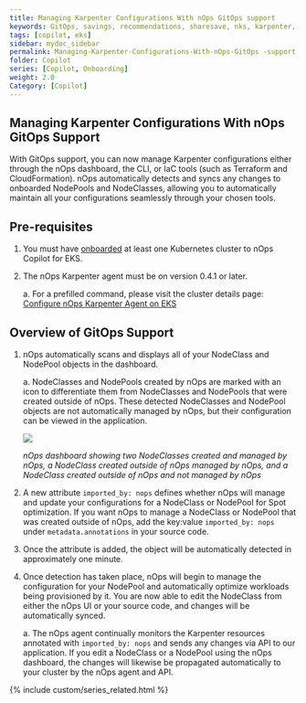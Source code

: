 ```yaml
---
title: Managing Karpenter Configurations With nOps GitOps support
keywords: GitOps, savings, recommendations, sharesave, nks, karpenter, compute copilot
tags: [copilot, eks]
sidebar: mydoc_sidebar
permalink: Managing-Karpenter-Configurations-With-nOps-GitOps -support.html
folder: Copilot
series: [Copilot, Onboarding]
weight: 2.0
Category: [Copilot]
---
```


## Managing Karpenter Configurations With nOps GitOps Support

With GitOps support, you can now manage Karpenter configurations either through the nOps dashboard, the CLI, or IaC tools (such as Terraform and CloudFormation). nOps automatically detects and syncs any changes to onboarded NodePools and NodeClasses, allowing you to automatically maintain all your configurations seamlessly through your chosen tools.

## Pre-requisites

1. You must have [onboarded](https://help.nops.io/copilot-eks-onboarding.html) at least one Kubernetes cluster to nOps Copilot for EKS.

2. The nOps Karpenter agent must be on version 0.4.1 or later. 

   a. For a prefilled command, please visit the cluster details page: [Configure nOps Karpenter Agent on EKS](https://help.nops.io/Configure-nOps-Kubernetes-Agent-on-EKS.html)

## Overview of GitOps Support

1. nOps automatically scans and displays all of your NodeClass and NodePool objects in the dashboard. 

   a. NodeClasses and NodePools created by nOps are marked with an icon to differentiate them from NodeClasses and NodePools that were created outside of nOps. These detected NodeClasses and NodePool objects are not automatically managed by nOps, but their configuration can be viewed in the application.

   ![](https://lh7-us.googleusercontent.com/mEtxOo2h5BH1DWmXJHGDG4eadLDhXV9Ar4QbmnDwdz7On3UwcABRz27GxY5SeVI5ED6-hqwfB-ny-HU0YTXHtmoQNQaR7qmBq19YWsq7RwS5-ILPenxj_UFzjhYL1bSgFiaJRn7hll_QxwLTFETB2Ig)

   _nOps dashboard showing two NodeClasses created and managed by nOps, a NodeClass created outside of nOps managed by nOps, and a NodeClass created outside of nOps and not managed by nOps_

2. A new attribute `imported_by: nops` defines whether nOps will manage and update your configurations for a NodeClass or NodePool for Spot optimization. If you want nOps to manage a NodeClass or NodePool that was created outside of nOps, add the key:value `imported_by: nops` under `metadata.annotations` in your source code.

3. Once the attribute is added, the object will be automatically detected in approximately one minute. 

4. Once detection has taken place, nOps will begin to manage the configuration for your NodePool and automatically optimize workloads being provisioned by it. You are now able to edit the NodeClass from either the nOps UI or your source code, and changes will be automatically synced.   

   a. The nOps agent continually monitors the Karpenter resources annotated with `imported_by: nops` and sends any changes via API to our application. If you edit a NodeClass or a NodePool using the nOps dashboard, the changes will likewise be propagated automatically to your cluster by the nOps agent and API. 

{% include custom/series_related.html %}